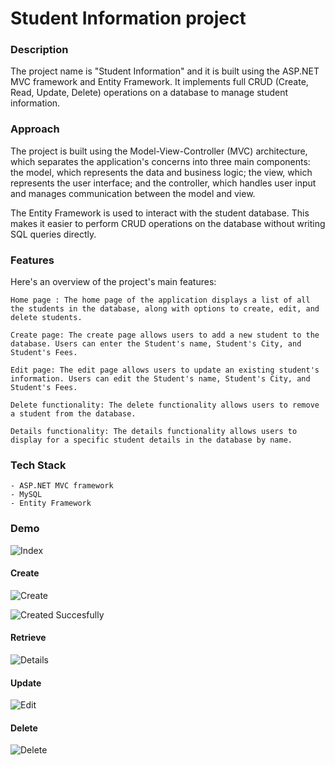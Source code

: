 # Student Information project
### **Description**
The project name is "Student Information" and it is built using the ASP.NET MVC framework and Entity Framework. It implements full CRUD (Create, Read, Update, Delete) operations on a database to manage student information.

### **Approach**
The project is built using the Model-View-Controller (MVC) architecture, which separates the application's concerns into three main components: the model, which represents the data and business logic; the view, which represents the user interface; and the controller, which handles user input and manages communication between the model and view.

The Entity Framework is used to interact with the student database. This makes it easier to perform CRUD operations on the database without writing SQL queries directly.

### **Features**
Here's an overview of the project's main features:
```
Home page : The home page of the application displays a list of all the students in the database, along with options to create, edit, and delete students.

Create page: The create page allows users to add a new student to the database. Users can enter the Student's name, Student's City, and Student's Fees.

Edit page: The edit page allows users to update an existing student's information. Users can edit the Student's name, Student's City, and Student's Fees.

Delete functionality: The delete functionality allows users to remove a student from the database.

Details functionality: The details functionality allows users to display for a specific student details in the database by name.
```


### **Tech Stack**
```
- ASP.NET MVC framework
- MySQL
- Entity Framework
```

### **Demo**

![Index](https://user-images.githubusercontent.com/122013091/220843489-7f5eb725-0107-47c1-8609-6f07e8f5f912.png)

#### **Create**

![Create](https://user-images.githubusercontent.com/122013091/220843492-46dfa28f-bdf8-4b72-9c16-596740256d08.png)

![Created Succesfully](https://user-images.githubusercontent.com/122013091/220843494-aaedc1d3-113b-4774-b5ba-bdb05095ce53.png)

#### **Retrieve**

![Details](https://user-images.githubusercontent.com/122013091/220843482-c2050d9e-aaf7-43a5-b6f1-73dd8fb75337.png)

#### **Update**

![Edit](https://user-images.githubusercontent.com/122013091/220843486-d42199ef-0133-425e-9d71-c84249d77de9.png)

#### **Delete**

![Delete](https://user-images.githubusercontent.com/122013091/220843476-1c54044a-ee71-4e47-aab0-9a416bc8897d.png)


